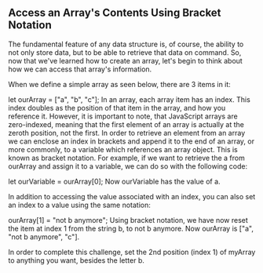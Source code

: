 ## Access an Array's Contents Using Bracket Notation

The fundamental feature of any data structure is, of course, the ability to not only store data, but to be able to retrieve that data on command. So, now that we've learned how to create an array, let's begin to think about how we can access that array's information.

When we define a simple array as seen below, there are 3 items in it:

let ourArray = ["a", "b", "c"];
In an array, each array item has an index. This index doubles as the position of that item in the array, and how you reference it. However, it is important to note, that JavaScript arrays are zero-indexed, meaning that the first element of an array is actually at the zeroth position, not the first. In order to retrieve an element from an array we can enclose an index in brackets and append it to the end of an array, or more commonly, to a variable which references an array object. This is known as bracket notation. For example, if we want to retrieve the a from ourArray and assign it to a variable, we can do so with the following code:

let ourVariable = ourArray[0];
Now ourVariable has the value of a.

In addition to accessing the value associated with an index, you can also set an index to a value using the same notation:

ourArray[1] = "not b anymore";
Using bracket notation, we have now reset the item at index 1 from the string b, to not b anymore. Now ourArray is ["a", "not b anymore", "c"].

In order to complete this challenge, set the 2nd position (index 1) of myArray to anything you want, besides the letter b.